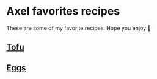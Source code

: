 # Axel favorites recipes

These are some of my favorite recipes. Hope you enjoy 🥑

## [Tofu](Tofu/README.md)

## [Eggs](Eggs/README.md)